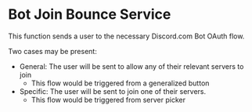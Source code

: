 # Bot Join Bounce Service

This function sends a user to the necessary Discord.com Bot OAuth flow.

Two cases may be present:

- General: The user will be sent to allow any of their relevant servers to join
  - This flow would be triggered from a generalized button
- Specific: The user will be sent to join one of their servers.
  - This flow would be triggered from server picker
